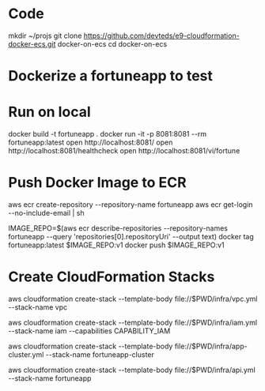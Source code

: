 # Code

mkdir ~/projs
git clone https://github.com/devteds/e9-cloudformation-docker-ecs.git docker-on-ecs
cd docker-on-ecs

# Dockerize a fortuneapp to test
# Run on local
docker build -t fortuneapp .
docker run -it -p 8081:8081 --rm fortuneapp:latest
open http://localhost:8081/
open http://localhost:8081/healthcheck
open http://localhost:8081/vi/fortune


# Push Docker Image to ECR

aws ecr create-repository --repository-name fortuneapp
aws ecr get-login --no-include-email | sh

IMAGE_REPO=$(aws ecr describe-repositories --repository-names fortuneapp --query 'repositories[0].repositoryUri' --output text)
docker tag fortuneapp:latest $IMAGE_REPO:v1
docker push $IMAGE_REPO:v1

# Create CloudFormation Stacks
aws cloudformation create-stack --template-body file://$PWD/infra/vpc.yml --stack-name vpc

aws cloudformation create-stack --template-body file://$PWD/infra/iam.yml --stack-name iam --capabilities CAPABILITY_IAM

aws cloudformation create-stack --template-body file://$PWD/infra/app-cluster.yml --stack-name fortuneapp-cluster

aws cloudformation create-stack --template-body file://$PWD/infra/api.yml --stack-name fortuneapp
